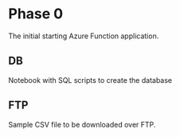 # Phase 0
The initial starting Azure Function application.

## DB
Notebook with SQL scripts to create the database

## FTP
Sample CSV file to be downloaded over FTP.